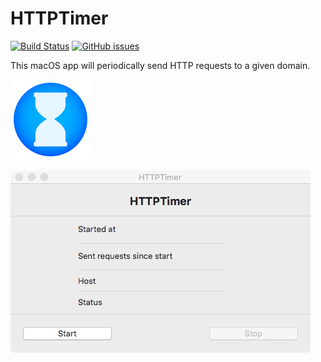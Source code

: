 # HTTPTimer

[![Build Status](https://travis-ci.com/chrisschnei/HTTPTimer.svg?branch=master)](https://travis-ci.com/chrisschnei/HTTPTimer)
[![GitHub issues](https://img.shields.io/github/issues/chrisschnei/HTTPTimer)](https://github.com/chrisschnei/HTTPTimer/issues)

This macOS app will periodically send HTTP requests to a given domain.

![macOS App](HTTPTimer/graphics/appicon/128x128.png)

![macOS App](HTTPTimer/graphics/appUI/appUI.jpg)